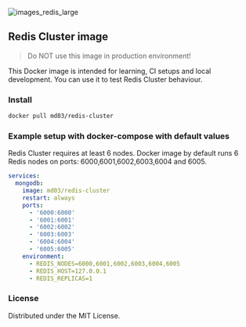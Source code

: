 ![images_redis_large](https://user-images.githubusercontent.com/43048524/214068443-e99ead62-48e0-45e4-b0b9-cf7a05463377.png)

## Redis Cluster image
> Do NOT use this image in production environment!

This Docker image is intended for learning, CI setups and local development. You can use it to test Redis Cluster behaviour.

### Install
```sh
docker pull md03/redis-cluster
```

### Example setup with docker-compose with default values
Redis Cluster requires at least 6 nodes. Docker image by default runs 6 Redis nodes on ports: 6000,6001,6002,6003,6004 and 6005.

```yaml
services:
  mongodb:
    image: md03/redis-cluster
    restart: always
    ports:
      - '6000:6000'
      - '6001:6001'
      - '6002:6002'
      - '6003:6003'
      - '6004:6004'
      - '6005:6005'
    environment:
      - REDIS_NODES=6000,6001,6002,6003,6004,6005
      - REDIS_HOST=127.0.0.1
      - REDIS_REPLICAS=1
```

### License
Distributed under the MIT License.

